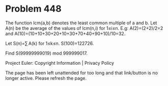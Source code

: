 #   Problem 448

   The function lcm(a,b) denotes the least common multiple of a and b.
   Let A(n) be the average of the values of lcm(n,i) for 1≤i≤n.
   E.g: A(2)=(2+2)/2=2 and A(10)=(10+10+30+20+10+30+70+40+90+10)/10=32.

   Let S(n)=∑ A(k) for 1≤k≤n.
   S(100)=122726.

   Find S(99999999019) mod 999999017.

   Project Euler: Copyright Information | Privacy Policy

   The page has been left unattended for too long and that link/button is no
   longer active. Please refresh the page.
